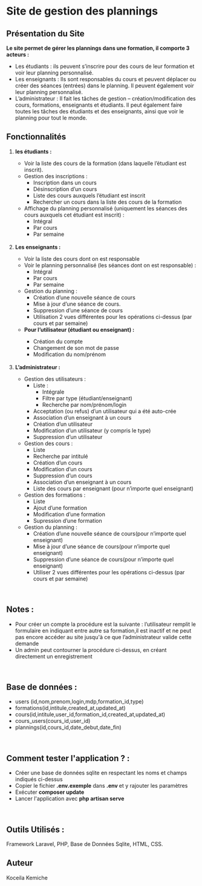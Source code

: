 
# Site de gestion des plannings

## Présentation du Site


<p> <strong> Le site permet de gérer les plannings dans une formation, il comporte 3 acteurs : </strong></p>
<ul>
<li>Les étudiants : ils peuvent s’inscrire pour des cours de leur formation et voir leur planning personnalisé.
</li>
<li>Les enseignants : Ils sont responsables du cours et peuvent déplacer ou créer des séances (entrées) dans le planning. Il
peuvent également voir leur planning personnalisé.</li>
 <li>L’administrateur : Il fait les tâches de gestion – création/modification des cours, formations, enseignants et étudiants. Il
peut également faire toutes les tâches des étudiants et des enseignants, ainsi que voir le planning pour tout le monde.</li>
 </ul>
 
## Fonctionnalités
<ol>
    <li>
       <strong>les étudiants : </strong></li>
    
<ul>
 <li> Voir la liste des cours de la formation (dans laquelle l’étudiant est inscrit).
   
 </li>
   
 <li>Gestion des inscriptions :
    <ul> 
      <li>Inscription dans un cours</li>
      <li>Désinscription d’un cours</li>
      <li>Liste des cours auxquels l’étudiant est inscrit</li>
      <li>Rechercher un cours dans la liste des cours de la formation</li> 

   </ul> 
   
   
 </li>

 <li> Affichage du planning personnalisé (uniquement les séances des cours auxquels cet étudiant est inscrit) :

  <ul> 
      <li>Intégral</li>
      <li>Par cours</li>
      <li>Par semaine</li>


   </ul>  
   </li>
      
 </ul>
 </br>
 <li><strong> Les enseignants : </strong></li>
 <ul>
    <li>Voir la liste des cours dont on est responsable</li>
 <li> Voir le planning personnalisé (les séances dont on est responsable) :

  <ul> 
      <li>Intégral</li>
      <li>Par cours</li>
      <li>Par semaine</li>


   </ul>  
 </li> 
 <li> Gestion du planning :

   <ul> 
      <li>Création d’une nouvelle séance de cours</li>
      <li>Mise à jour d’une séance de cours.</li>
      <li>Suppression d’une séance de cours</li>
      <li>Utilisation 2 vues différentes pour les opérations ci-dessus (par cours et par semaine)</li>


   </ul>  
 </li> 
  <li><strong> Pour l’utilisateur (étudiant ou enseignant) : </strong></li>
      <ul> 
      <li>Création du compte</li>
      <li>Changement de son mot de passe</li>
      <li>Modification du nom/prénom</li>


   </ul> 

   </ul>
   </br>
 <li><strong> L’administrateur : </strong></li>
 <ul>
 
 <li> Gestion des utilisateurs :
    <ul> 
 <li>Liste :
    <ul> 
      <li>Intégrale</li>
      <li>Filtre par type (étudiant/enseignant)</li>
      <li>Recherche par nom/prénom/login</li>

   </ul> 
   
   
 </li>
      <li>Acceptation (ou refus) d’un utilisateur qui a été auto-crée</li>
      <li>Association d’un enseignant à un cours</li>
      <li>Création d’un utilisateur</li>
      <li>Modification d’un utilisateur (y compris le type)</li>
      <li>Suppression d’un utilisateur</li>
        
      
   </ul>    
 </li>
 
 <li> Gestion des cours :
    <ul> 
      <li>Liste</li>
      <li>Recherche par intitulé</li>
      <li>Création d’un cours</li>
      <li>Modification d’un cours</li>
      <li>Suppression d’un cours</li>
     <li>Association d’un enseignant à un cours</li>
     <li>Liste des cours par enseignant (pour n’importe quel enseignant)</li>
   </ul>   
    
 </li>
 
  <li> Gestion des formations :
    <ul> 
      <li>Liste</li>
      <li>Ajout d’une formation</li>
      <li>Modification d’une formation</li> 
      <li>Supression d’une formation</li>
   </ul>   
    
 </li>
 
   <li> Gestion du planning :
    <ul> 
      <li>Création d’une nouvelle séance de cours(pour n’importe quel enseignant)</li>
      <li>Mise à jour d’une séance de cours(pour n’importe quel enseignant)</li>
      <li>Suppression d’une séance de cours(pour n’importe quel enseignant)</li> 
      <li>Utiliser 2 vues différentes pour les opérations ci-dessus (par cours et par semaine)</li>
   </ul>   
    
 </li>



</ul>
 
 
 </ol>
 </br>
 
 ## Notes :
<ul>
    <li>Pour créer un compte la procédure est la suivante : l’utilisateur remplit le formulaire en indiquant entre autre sa
formation,il est inactif et ne peut pas encore accéder au site jusqu'à ce que  l’administrateur valide cette demande </li> 
    <li>Un admin peut contourner la procédure ci-dessus, en créant directement un enregistrement</li>

 </ul>

<br/>
 
## Base de données :
<ul>
    <li>users (id,nom,prenom,login,mdp,formation_id,type)
</li> 
    <li>formations(id,intitule,created_at,updated_at)
</li>
    <li>cours(id,intitule,user_id,formation_id,created_at,updated_at)
</li>
    <li>cours_users(cours_id,user_id)</li>
    </li>
    <li>plannings(id,cours_id,date_debut,date_fin)</li>
 </ul>

<br/>

## Comment tester l'application ? :
<ul>
    <li>Créer une base de données sqlite en respectant les noms et champs indiqués ci-dessus </li> 
    <li>Copier le fichier <strong>.env.exemple</strong> dans <strong> .env </strong> et y rajouter les paramètres </li>
    <li>Exécuter <strong>composer update </strong></li>
    <li>Lancer l'application avec <strong> php artisan serve </strong></li>
 </ul>

<br/>

## Outils Utilisés :

Framework Laravel, PHP, Base de Données Sqlite, HTML, CSS. 


## Auteur
Koceila Kemiche

